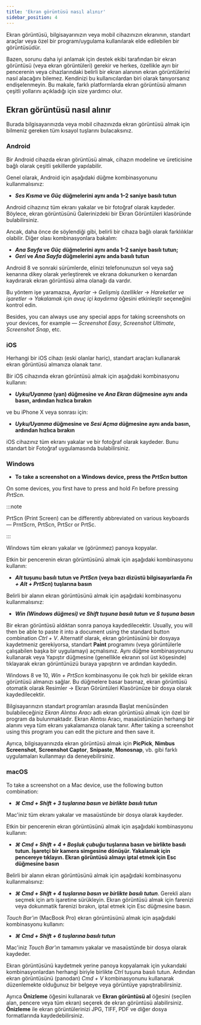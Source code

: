 ```yaml
---
title: 'Ekran görüntüsü nasıl alınır'
sidebar_position: 4
---
```


Ekran görüntüsü, bilgisayarınızın veya mobil cihazınızın ekranının, standart araçlar veya özel bir program/uygulama kullanılarak elde edilebilen bir görüntüsüdür.

Bazen, sorunu daha iyi anlamak için destek ekibi tarafından bir ekran görüntüsü (veya ekran görüntüleri) gerekir ve herkes, özellikle ayrı bir pencerenin veya cihazlarındaki belirli bir ekran alanının ekran görüntülerini nasıl alacağını bilemez. Kendinizi bu kullanıcılardan biri olarak tanıyorsanız endişelenmeyin. Bu makale, farklı platformlarda ekran görüntüsü almanın çeşitli yollarını açıkladığı için size yardımcı olur.

## Ekran görüntüsü nasıl alınır

Burada bilgisayarınızda veya mobil cihazınızda ekran görüntüsü almak için bilmeniz gereken tüm kısayol tuşlarını bulacaksınız.

### Android

Bir Android cihazda ekran görüntüsü almak, cihazın modeline ve üreticisine bağlı olarak çeşitli şekillerde yapılabilir.

Genel olarak, Android için aşağıdaki düğme kombinasyonunu kullanmalısınız:

- ***Ses Kısma* ve *Güç* düğmelerini aynı anda 1–2 saniye basılı tutun**

Android cihazınız tüm ekranı yakalar ve bir fotoğraf olarak kaydeder. Böylece, ekran görüntüsünü Galerinizdeki bir Ekran Görüntüleri klasöründe bulabilirsiniz.

Ancak, daha önce de söylendiği gibi, belirli bir cihaza bağlı olarak farklılıklar olabilir. Diğer olası kombinasyonlara bakalım:

- ***Ana Sayfa* ve *Güç* düğmelerini aynı anda 1–2 saniye basılı tutun;**
- ***Geri* ve *Ana Sayfa* düğmelerini aynı anda basılı tutun**

Android 8 ve sonraki sürümlerde, elinizi telefonunuzun sol veya sağ kenarına dikey olarak yerleştirerek ve ekrana dokunurken o kenardan kaydırarak ekran görüntüsü alma olanağı da vardır.

Bu yöntem işe yaramazsa, *Ayarlar* → *Gelişmiş özellikler* → *Hareketler ve işaretler* → *Yakalamak için avuç içi kaydırma* öğesini etkinleştir seçeneğini kontrol edin.

Besides, you can always use any special apps for taking screenshots on your devices, for example — *Screenshot Easy*, *Screenshot Ultimate*, *Screenshot Snap*, etc.

### iOS

Herhangi bir iOS cihazı (eski olanlar hariç), standart araçları kullanarak ekran görüntüsü almanıza olanak tanır.

Bir iOS cihazında ekran görüntüsü almak için aşağıdaki kombinasyonu kullanın:

- ***Uyku/Uyanma* (yan) düğmesine ve *Ana Ekran* düğmesine aynı anda basın, ardından hızlıca bırakın**

ve bu iPhone X veya sonrası için:

- ***Uyku/Uyanma* düğmesine ve *Sesi Açma* düğmesine aynı anda basın, ardından hızlıca bırakın**

iOS cihazınız tüm ekranı yakalar ve bir fotoğraf olarak kaydeder. Bunu standart bir Fotoğraf uygulamasında bulabilirsiniz.

### Windows

- **To take a screenshot on a Windows device, press the *PrtScn* button**

On some devices, you first have to press and hold *Fn* before pressing *PrtScn*.

:::note

PrtScn (Print Screen) can be differently abbreviated on various keyboards — PrntScrn, PrtScn, PrtScr or PrtSc.

:::

Windows tüm ekranı yakalar ve (görünmez) panoya kopyalar.

Etkin bir pencerenin ekran görüntüsünü almak için aşağıdaki kombinasyonu kullanın:

- ***Alt* tuşunu basılı tutun ve *PrtScn* (veya bazı dizüstü bilgisayarlarda *Fn + Alt + PrtScn*) tuşlarına basın**

Belirli bir alanın ekran görüntüsünü almak için aşağıdaki kombinasyonu kullanmalısınız:

- ****Win* (Windows düğmesi) ve *Shift* tuşuna basılı tutun ve ***S*** tuşuna basın***

Bir ekran görüntüsü aldıktan sonra panoya kaydedilecektir. Usually, you will then be able to paste it into a document using the standard button combination *Ctrl + V*. Alternatif olarak, ekran görüntüsünü bir dosyaya kaydetmeniz gerekiyorsa, standart **Paint** programını (veya görüntülerle çalışabilen başka bir uygulamayı) açmalısınız. Aynı düğme kombinasyonunu kullanarak veya Yapıştır düğmesine (genellikle ekranın sol üst köşesinde) tıklayarak ekran görüntünüzü buraya yapıştırın ve ardından kaydedin.

Windows 8 ve 10, *Win + PrtScn* kombinasyonu ile çok hızlı bir şekilde ekran görüntüsü almanızı sağlar. Bu düğmelere basar basmaz, ekran görüntüsü otomatik olarak Resimler → Ekran Görüntüleri Klasörünüze bir dosya olarak kaydedilecektir.

Bilgisayarınızın standart programları arasında Başlat menüsünden bulabileceğiniz *Ekran Alıntısı Aracı* adlı ekran görüntüsü almak için özel bir program da bulunmaktadır. Ekran Alıntısı Aracı, masaüstünüzün herhangi bir alanını veya tüm ekranı yakalamanıza olanak tanır. After taking a screenshot using this program you can edit the picture and then save it.

Ayrıca, bilgisayarınızda ekran görüntüsü almak için **PicPick**, **Nimbus Screenshot**, **Screenshot Captor**, **Snipaste**, **Monosnap**, vb. gibi farklı uygulamaları kullanmayı da deneyebilirsiniz.

### macOS

To take a screenshot on a Mac device, use the following button combination:

- ******⌘ Cmd + Shift + 3*** tuşlarına basın ve birlikte basılı tutun***

Mac'iniz tüm ekranı yakalar ve masaüstünde bir dosya olarak kaydeder.

Etkin bir pencerenin ekran görüntüsünü almak için aşağıdaki kombinasyonu kullanın:

- ***⌘ Cmd + Shift + 4 + Boşluk çubuğu* tuşlarına basın ve birlikte basılı tutun.  İşaretçi bir kamera simgesine dönüşür. Yakalamak için pencereye tıklayın. Ekran görüntüsü almayı iptal etmek için Esc düğmesine basın**

Belirli bir alanın ekran görüntüsünü almak için aşağıdaki kombinasyonu kullanmalısınız:

- ***⌘ Cmd + Shift + 4*** ***tuşlarına basın ve birlikte basılı tutun***. Gerekli alanı seçmek için artı işaretine sürükleyin. Ekran görüntüsü almak için farenizi veya dokunmatik farenizi bırakın, iptal etmek için Esc düğmesine basın.

*Touch Bar'ın* (MacBook Pro) ekran görüntüsünü almak için aşağıdaki kombinasyonu kullanın:

- ******⌘ Cmd + Shift + 6*** tuşlarına basılı tutun***

Mac'iniz *Touch Bar'ın* tamamını yakalar ve masaüstünde bir dosya olarak kaydeder.

Ekran görüntüsünü kaydetmek yerine panoya kopyalamak için yukarıdaki kombinasyonlardan herhangi biriyle birlikte *Ctrl* tuşuna basılı tutun. Ardından ekran görüntüsünü (panodan) *Cmd + V* kombinasyonunu kullanarak düzenlemekte olduğunuz bir belgeye veya görüntüye yapıştırabilirsiniz.

Ayrıca **Önizleme** öğesini kullanarak ve **Ekran görüntüsü al** öğesini (seçilen alan, pencere veya tüm ekran) seçerek de ekran görüntüsü alabilirsiniz. **Önizleme** ile ekran görüntülerinizi JPG, TIFF, PDF ve diğer dosya formatlarında kaydedebilirsiniz.
